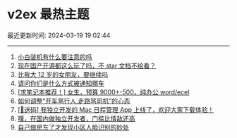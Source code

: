# v2ex 最热主题

最近更新时间: 2024-03-19 19:02:44

--- 
1. [小白装机有什么要注意的吗](https://www.v2ex.com/t/1024917) 
2. [现在国产开源都这么玩了吗，不 star 文档不给看？](https://www.v2ex.com/t/1024935) 
3. [比我大 12 岁的女朋友，要继续吗](https://www.v2ex.com/t/1024951) 
4. [请问你们是什么方式被通知挪车](https://www.v2ex.com/t/1024932) 
5. [[求笔记本推荐！] 女生，预算 9000+-500，纯办公 word/ecel](https://www.v2ex.com/t/1024975) 
6. [如何调整“开车骂行人,走路骂司机”的心态](https://www.v2ex.com/t/1024924) 
7. [[🎁送码] 我独立开发的 Mac 日程管理 App 上线了，欢迎大家下载体验！](https://www.v2ex.com/t/1024956) 
8. [噗，在国内做独立开发者，门槛比情敌还高](https://www.v2ex.com/t/1025007) 
9. [自己做房东了才发现小区人脸识别的妙处](https://www.v2ex.com/t/1024995) 
